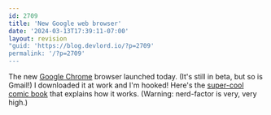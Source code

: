 ```yaml
---
id: 2709
title: 'New Google web browser'
date: '2024-03-13T17:39:11-07:00'
layout: revision
"guid: 'https://blog.devlord.io/?p=2709'
permalink: '/?p=2709'
---
```


The new <a href="http://www.google.com/chrome">Google Chrome</a> browser launched today.  (It's still in beta, but so is Gmail!)   I downloaded it at work and I'm hooked!  Here's the <a href="http://blogoscoped.com/google-chrome/">super-cool comic book</a> that explains how it works.  (Warning: nerd-factor is very, very high.)<div class="blogger-post-footer"><img width='1' height='1' src='https://blogger.googleusercontent.com/tracker/2602771351651662379-8089870179780838195?l=mustfollow.blogspot.com' alt='' /></div>